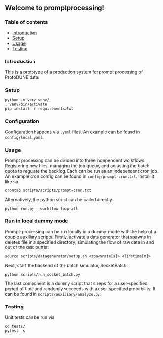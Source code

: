 ## Welcome to promptprocessing!
### Table of contents
* [Introduction](#intro)
* [Setup](#setup)
* [Usage](#usage)
* [Testing](#testing)

### Introduction
This is a prototype of a production system for prompt processing of ProtoDUNE data.

[//]: # (The functionality is implemented in three distinct modules: `bookkeeping`,)

[//]: # (`batchhandling`, and `filehandling`. )

### Setup
```shell
python -m venv venv/
. venv/bin/activate
pip install -r requirements.txt
```

### Configuration
Configuration happens via `.yaml` files. An example can be found in
`config/local.yaml`.

### Usage
Prompt processing can be divided into three independent workflows: Registering new files,
managing the job queue, and adjusting the batch quota to regulate the backlog.
Each can be run as an independent cron job. An example cron config can be found
in `config/prompt-cron.txt`. Install it like so
```shell
crontab scripts/scripts/prompt-cron.txt
```
Alternatively, the python script can be called directly
```shell
python run.py --workflow loop-all
```

### Run in local dummy mode
Prompt-processing can be run locally in a dummy-mode with the help
of a couple auxiliary scripts. Firstly, activate a data generator
that spawns in deletes file in a specified directory, simulating the
flow of raw data in and out of the disk buffer:
```shell
source scripts/datagenerator/setup.sh <spawnrate[s]> <lifetime[m]>
```
Next, start the backend of the batch simulator, SocketBatch:
```shell
python scripts/run_socket_batch.py
```
The last component is a dummy script that sleeps for a user-specified
period of time and randomly succeeds with a user-specified probability.
It can be found in `scripts/auxiliary/analyze.py`.

### Testing
Unit tests can be run via
```shell
cd tests/
pytest -s
```
